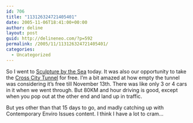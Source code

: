 ```yaml
---
id: 706
title: "113126324721405401"
date: 2005-11-06T18:41:00+00:00
author: deline
layout: post
guid: http://delineneo.com/?p=592
permalink: /2005/11/113126324721405401/
categories:
  - Uncategorized
---
```

So I went to [Sculpture by the Sea](http://www.sculpturebythesea.com/) today. It was also our opportunity to take the [Cross City Tunnel](http://crosscity.com.au/) for free. I&#8217;m a bit amazed at how empty the tunnel was considering it&#8217;s free till November 13th. There was like only 3 or 4 cars in it when we went through. But 80KM and hour driving is good, except when you pop out at the other end and land up in traffic.

But yes other than that 15 days to go, and madly catching up with Contemporary Enviro Issues content. I think I have a lot to cram&#8230;
